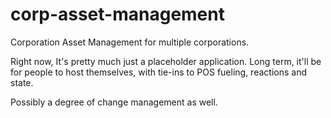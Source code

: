 corp-asset-management
=====================

Corporation Asset Management for multiple corporations.


Right now, It's pretty much just a placeholder application. Long term, it'll be for people to host themselves, with tie-ins to POS fueling, reactions and state.

Possibly a degree of change management as well.
